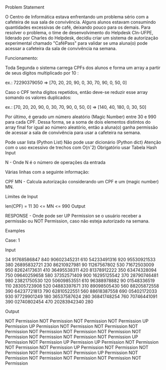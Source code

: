 Problem Statement

O Centro de Informática estava enfrentando um problema sério com a cafeteira de sua sala de convivência. Alguns alunos estavam consumindo quantidades excessivas de café, deixando pouco para os demais. Para resolver o problema, o time de desenvolvimento do Helpdesk CIn-UFPE, liderado por Charles do Helpdesk, decidiu criar um sistema de autorização experimental chamado "CaféPass" para validar se uma aluna(o) pode acessar a cafeteira da sala de convivência na semana.

Funcionamento:

Toda Segunda o sistema carrega CPFs dos alunos e forma um array a partir de seus dígitos multiplicado por 10 :

ex.: 72290379050 => [70, 20, 20, 90, 0, 30, 70, 90, 0, 50, 0]

Caso o CPF tenha dígitos repetidos, então deve-se reduzir esse array somando os valores duplicados:

ex.: [70, 20, 20, 90, 0, 30, 70, 90, 0, 50, 0] => [140, 40, 180, 0, 30, 50]

Por último, é gerado um número aleatório (Magic Number) entre 30 e 990 para cada CPF. Dessa forma, se a soma de dois elementos distintos do array final for igual ao número aleatório, então a aluna(o) ganha permissão de acessar a sala de convivência para usar a cafeteira na semana.

Pode usar lista (Python List)
Não pode usar dicionário (Python dict)
Atenção com o uso excessivo de trechos com O(nˆ2)
Obrigatório usar Tabela Hash
Input

N - Onde N é o número de operações da entrada

Várias linhas com a seguinte informação:

CPF MN - Calcula autorização considerando um CPF e um (magic number) MN.

Limites de Input

len(CPF) = 11
30 <= MN <= 990
Output

RESPONSE - Onde pode ser UP Permission se o usuário receber a permissão ou NOT Permission, caso não esteja autorizado na semana.

Examples

Case: 1

Input

34
91768586847 840
90602345231 610
54233491316 920
95530921533 380
26895832721 230
86210927981 90
11267567802 530
71672503009 950
82624173631 410
36495538311 420
81378912222 350
63474328094 750
09640259658 580
37352571409 900
16295125542 370
28790746481 980
23821750530 120
50609853551 610
96388978882 90
01548336519 110
28305723908 520
04883397671 310
89098505430 560
88205872558 390
64237721813 790
62810522551 560
88618387558 690
05402172033 930
97729901249 180
36537587624 280
36841748254 760
70746441091 390
02740802454 470
20283942340 280

Output

NOT Permission
NOT Permission
NOT Permission
NOT Permission
UP Permission
UP Permission
NOT Permission
NOT Permission
NOT Permission
NOT Permission
NOT Permission
NOT Permission
NOT Permission
NOT Permission
NOT Permission
NOT Permission
UP Permission
NOT Permission
UP Permission
UP Permission
NOT Permission
NOT Permission
NOT Permission
UP Permission
NOT Permission
NOT Permission
NOT Permission
NOT Permission
UP Permission
NOT Permission
NOT Permission
NOT Permission
NOT Permission
NOT Permission

